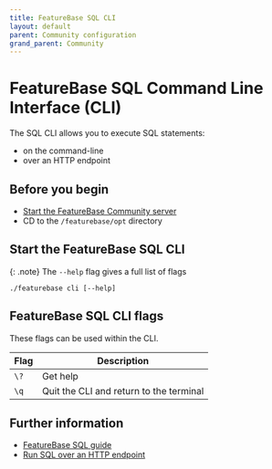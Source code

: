 ```yaml
---
title: FeatureBase SQL CLI
layout: default
parent: Community configuration
grand_parent: Community
---
```


# FeatureBase SQL Command Line Interface (CLI)

The SQL CLI allows you to execute SQL statements:
* on the command-line
* over an HTTP endpoint

## Before you begin

* [Start the FeatureBase Community server](/docs/community/com-startup-connect)
* CD to the `/featurebase/opt` directory

## Start the FeatureBase SQL CLI

{: .note}
The `--help` flag gives a full list of flags

```
./featurebase cli [--help]
```

## FeatureBase SQL CLI flags

These flags can be used within the CLI.

| Flag | Description |
|---|---|
| `\?` | Get help |
| `\q` | Quit the CLI and return to the terminal |

## Further information

* [FeatureBase SQL guide](/docs/sql-guide/sql-guide-home)
* [Run SQL over an HTTP endpoint](/docs/community/com-config/com-config-sql-cli-enable)
